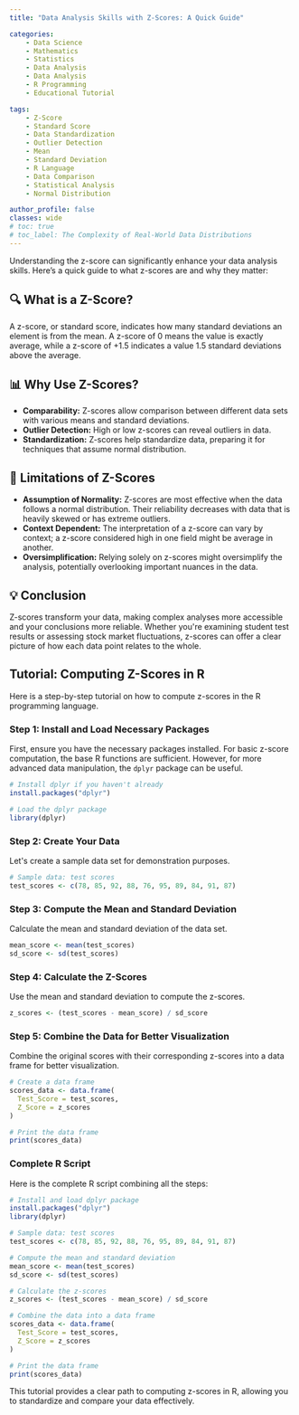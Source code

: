 ```yaml
---
title: "Data Analysis Skills with Z-Scores: A Quick Guide"

categories:
    - Data Science
    - Mathematics
    - Statistics
    - Data Analysis
    - Data Analysis
    - R Programming
    - Educational Tutorial

tags: 
    - Z-Score
    - Standard Score
    - Data Standardization
    - Outlier Detection
    - Mean
    - Standard Deviation
    - R Language
    - Data Comparison
    - Statistical Analysis
    - Normal Distribution

author_profile: false
classes: wide
# toc: true
# toc_label: The Complexity of Real-World Data Distributions
---
```


Understanding the z-score can significantly enhance your data analysis skills. Here’s a quick guide to what z-scores are and why they matter:

## 🔍 What is a Z-Score?

A z-score, or standard score, indicates how many standard deviations an element is from the mean. A z-score of 0 means the value is exactly average, while a z-score of +1.5 indicates a value 1.5 standard deviations above the average.

## 📊 Why Use Z-Scores?

- **Comparability:** Z-scores allow comparison between different data sets with various means and standard deviations.
- **Outlier Detection:** High or low z-scores can reveal outliers in data.
- **Standardization:** Z-scores help standardize data, preparing it for techniques that assume normal distribution.

## 🚧 Limitations of Z-Scores

- **Assumption of Normality:** Z-scores are most effective when the data follows a normal distribution. Their reliability decreases with data that is heavily skewed or has extreme outliers.
- **Context Dependent:** The interpretation of a z-score can vary by context; a z-score considered high in one field might be average in another.
- **Oversimplification:** Relying solely on z-scores might oversimplify the analysis, potentially overlooking important nuances in the data.

## 💡 Conclusion

Z-scores transform your data, making complex analyses more accessible and your conclusions more reliable. Whether you're examining student test results or assessing stock market fluctuations, z-scores can offer a clear picture of how each data point relates to the whole.

## Tutorial: Computing Z-Scores in R

Here is a step-by-step tutorial on how to compute z-scores in the R programming language.

### Step 1: Install and Load Necessary Packages

First, ensure you have the necessary packages installed. For basic z-score computation, the base R functions are sufficient. However, for more advanced data manipulation, the `dplyr` package can be useful.

```r
# Install dplyr if you haven't already
install.packages("dplyr")

# Load the dplyr package
library(dplyr)
```

### Step 2: Create Your Data

Let's create a sample data set for demonstration purposes.

```r
# Sample data: test scores
test_scores <- c(78, 85, 92, 88, 76, 95, 89, 84, 91, 87)
```

### Step 3: Compute the Mean and Standard Deviation

Calculate the mean and standard deviation of the data set.

```r
mean_score <- mean(test_scores)
sd_score <- sd(test_scores)
```

### Step 4: Calculate the Z-Scores

Use the mean and standard deviation to compute the z-scores.

```r
z_scores <- (test_scores - mean_score) / sd_score
```

### Step 5: Combine the Data for Better Visualization

Combine the original scores with their corresponding z-scores into a data frame for better visualization.

```r
# Create a data frame
scores_data <- data.frame(
  Test_Score = test_scores,
  Z_Score = z_scores
)

# Print the data frame
print(scores_data)
```

### Complete R Script

Here is the complete R script combining all the steps:

```r
# Install and load dplyr package
install.packages("dplyr")
library(dplyr)

# Sample data: test scores
test_scores <- c(78, 85, 92, 88, 76, 95, 89, 84, 91, 87)

# Compute the mean and standard deviation
mean_score <- mean(test_scores)
sd_score <- sd(test_scores)

# Calculate the z-scores
z_scores <- (test_scores - mean_score) / sd_score

# Combine the data into a data frame
scores_data <- data.frame(
  Test_Score = test_scores,
  Z_Score = z_scores
)

# Print the data frame
print(scores_data)
```

This tutorial provides a clear path to computing z-scores in R, allowing you to standardize and compare your data effectively.